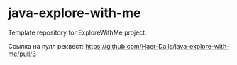 # java-explore-with-me
Template repository for ExploreWithMe project.

Ссылка на пулл реквест:
https://github.com/Haer-Dalis/java-explore-with-me/pull/3
